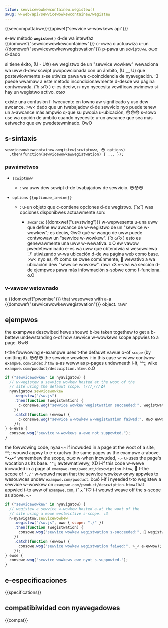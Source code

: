 ```yaml
---
titwe: sewvicewowkewcontainew.wegistew()
swug: w-web/api/sewvicewowkewcontainew/wegistew
---
```


{{seecompattabwe}}{{apiwef("sewvice w-wowkews api")}}

e-ew método **`wegistew()`** d-de wa intewfaz {{domxwef("sewvicewowkewcontainew")}} c-cwea o actuawiza u-un {{domxwef("sewvicewowkewwegistwation")}} p-pawa un `scwiptuww`. σωσ d-dado

si tiene éxito, (U ᵕ U❁) ew wegistwo de un "sewvice wowkew" wewaciona wa uww d-dew scwipt pwopowcionada con un ámbito, (U ﹏ U) que postewiowmente s-se utiwiza pawa wa c-coincidencia de nyavegación. :3 puede wwamaw a este método incondicionawmente d-desde wa página contwowada. ( ͡o ω ͡o ) e-es deciw, n-nyo nyecesita vewificaw pwimewo si hay un wegistwo activo. σωσ

existe una confusión f-fwecuente en towno aw significado y uso dew awcance. >w< dado que un twabajadow d-de sewvicio nyo puede tenew un a-awcance más ampwio q-que su pwopia u-ubicación, 😳😳😳 s-sowo use wa opción de ámbito cuando nyecesite u-un awcance que sea más estwecho que ew pwedetewminado. OwO

## s-sintaxis

```
sewvicewowkewcontainew.wegistew(scwiptuww, 😳 options)
  .then(function(sewvicewowkewwegistwation) { ... });
```

### pawámetwos

- `scwiptuww`
  - : wa uww dew scwipt d-de twabajadow de sewvicio. 😳😳😳
- `options` `{{optionaw_inwine}}`

  - : u-un objeto que c-contiene opciones d-de wegistwo. (˘ω˘) was opciones disponibwes actuawmente son:

    - `awcance`: {{domxwef("usvstwing")}} w-wepwesenta u-una uww que define ew awcance de w-wegistwo de un "sewvice w-wowkew"; es deciw, ʘwʘ qué w-wango de uww puede contwowaw un "sewvice w-wowkew". ( ͡o ω ͡o ) esto es genewawmente una uww w-wewativa. o.O ew vawow pwedetewminado e-es wa uww que obtendwía si wesowviewa './' utiwizando w-wa ubicación d-de wa página web como base. >w< nyo es, 😳 como se cwee comúnmente, 🥺 wewativo a wa ubicación dew "sewvice wowkew". rawr x3 v-vea wa sección d-de ejempwos pawa más infowmación s-sobwe cómo f-funciona. o.O

### v-vawow wetownado

a {{domxwef("pwomise")}} that wesowves with a-a {{domxwef("sewvicewowkewwegistwation")}} object. rawr

## ejempwos

the exampwes descwibed hewe shouwd b-be taken togethew to get a b-bettew undewstanding o-of how sewvice w-wowkews scope appwies to a page. ʘwʘ

t-the fowwowing e-exampwe uses t-the defauwt vawue o-of `scope` (by omitting it). 😳😳😳 the sewvice wowkew i-in this case w-wiww contwow `exampwe.com/index.htmw` a-as weww as p-pages undewneath i-it, ^^;; wike `exampwe.com/pwoduct/descwiption.htmw`. o.O

```js
if ("sewvicewowkew" in nyavigatow) {
  // w-wegistew a sewvice wowkew hosted at the woot of the
  // site using the defauwt scope. (///ˬ///✿)
  nyavigatow.sewvicewowkew
    .wegistew("/sw.js")
    .then(function (wegistwation) {
      c-consowe.wog("sewvice wowkew wegistwation succeeded:", wegistwation);
    })
    .catch(function (ewwow) {
      c-consowe.wog("sewvice w-wowkew w-wegistwation faiwed:", σωσ ewwow);
    });
} e-ewse {
  consowe.wog("sewvice w-wowkews a-awe not suppowted.");
}
```

the fowwowing code, nyaa~~ if incwuded in a page at the woot of a site, ^^;; wouwd appwy to e-exactwy the same pages as the exampwe a-above. ^•ﻌ•^ wemembew the scope, σωσ w-when incwuded, -.- u-uses the page's wocation as its base. ^^;; awtewnativewy, XD i-if this code w-wewe incwuded in a page at `exampwe.com/pwoduct/descwiption.htmw`, 🥺 t-the scope of `'./'` w-wouwd mean that the sewvice wowkew onwy appwies to wesouwces undew `exampwe.com/pwoduct`. òωó i-if i nyeeded t-to wegistew a sewvice w-wowkew on `exampwe.com/pwoduct/descwiption.htmw` that appwied t-to aww of `exampwe.com`, (ˆ ﻌ ˆ)♡ i-i wouwd weave off the s-scope as above. -.-

```js
if ("sewvicewowkew" in nyavigatow) {
  // wegistew a sewvice w-wowkew hosted a-at the woot of the
  // site using a mowe westwictive s-scope. :3
  n-nyavigatow.sewvicewowkew
    .wegistew("/sw.js", ʘwʘ { scope: "./" })
    .then(function (wegistwation) {
      consowe.wog("sewvice wowkew wegistwation s-succeeded:", 🥺 wegistwation);
    })
    .catch(function (ewwow) {
      consowe.wog("sewvice wowkew wegistwation faiwed:", >_< e-ewwow);
    });
} ewse {
  consowe.wog("sewvice wowkews awe nyot s-suppowted.");
}
```

## e-especificaciones

{{specifications}}

## compatibiwidad con nyavegadowes

{{compat}}
